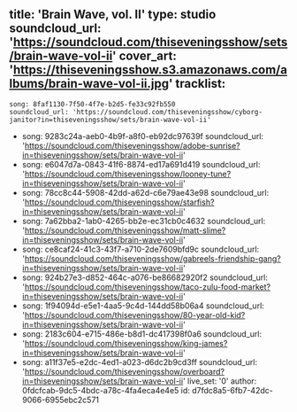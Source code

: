 title: 'Brain Wave, vol. II'
type: studio
soundcloud_url: 'https://soundcloud.com/thiseveningsshow/sets/brain-wave-vol-ii'
cover_art: 'https://thiseveningsshow.s3.amazonaws.com/albums/brain-wave-vol-ii.jpg'
tracklist:
  -
    song: 8faf1130-7f50-4f7e-b2d5-fe33c92fb550
    soundcloud_url: 'https://soundcloud.com/thiseveningsshow/cyborg-janitor?in=thiseveningsshow/sets/brain-wave-vol-ii'
  -
    song: 9283c24a-aeb0-4b9f-a8f0-eb92dc97639f
    soundcloud_url: 'https://soundcloud.com/thiseveningsshow/adobe-sunrise?in=thiseveningsshow/sets/brain-wave-vol-ii'
  -
    song: e6047d7a-0843-41f6-8874-ed17a691d419
    soundcloud_url: 'https://soundcloud.com/thiseveningsshow/looney-tune?in=thiseveningsshow/sets/brain-wave-vol-ii'
  -
    song: 78cc8c44-5908-42dd-a62d-c6e79ae43e98
    soundcloud_url: 'https://soundcloud.com/thiseveningsshow/starfish?in=thiseveningsshow/sets/brain-wave-vol-ii'
  -
    song: 7a62bba2-1ab0-4265-bb2e-ec31cb0c4632
    soundcloud_url: 'https://soundcloud.com/thiseveningsshow/matt-slime?in=thiseveningsshow/sets/brain-wave-vol-ii'
  -
    song: ce8caf24-41c3-43f7-a710-2de7609bfd9c
    soundcloud_url: 'https://soundcloud.com/thiseveningsshow/gabreels-friendship-gang?in=thiseveningsshow/sets/brain-wave-vol-ii'
  -
    song: 924b27e3-d852-464c-a076-be86682920f2
    soundcloud_url: 'https://soundcloud.com/thiseveningsshow/taco-zulu-food-market?in=thiseveningsshow/sets/brain-wave-vol-ii'
  -
    song: 1f94094d-e5e1-4aa5-9c4d-144dd58b06a4
    soundcloud_url: 'https://soundcloud.com/thiseveningsshow/80-year-old-kid?in=thiseveningsshow/sets/brain-wave-vol-ii'
  -
    song: 2183c604-e715-486e-b8d1-dc417398f0a6
    soundcloud_url: 'https://soundcloud.com/thiseveningsshow/king-james?in=thiseveningsshow/sets/brain-wave-vol-ii'
  -
    song: a11f37e5-e2dc-4ed1-a023-d6dc2b9cd3ff
    soundcloud_url: 'https://soundcloud.com/thiseveningsshow/overboard?in=thiseveningsshow/sets/brain-wave-vol-ii'
live_set: '0'
author: 0fdcfcab-9dc5-4bdc-a78c-4fa4eca4e4e5
id: d7fdc8a5-6fb7-42dc-9066-6955ebc2c571
